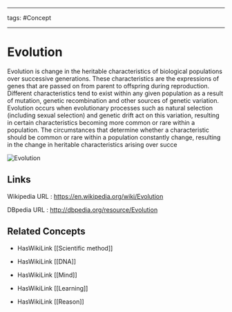 




---

tags: #Concept

---
# Evolution


Evolution is change in the heritable characteristics of biological populations over successive generations. These characteristics are the expressions of genes that are passed on from parent to offspring during reproduction. Different characteristics tend to exist within any given population as a result of mutation, genetic recombination and other sources of genetic variation. Evolution occurs when evolutionary processes such as natural selection (including sexual selection) and genetic drift act on this variation, resulting in certain characteristics becoming more common or rare within a population. The circumstances that determine whether a characteristic should be common or rare within a population constantly change, resulting in the change in heritable characteristics arising over succe

![Evolution](http://commons.wikimedia.org/wiki/Special:FilePath/Lucretius_Rome.jpg?width=300)


## Links


Wikipedia URL : https://en.wikipedia.org/wiki/Evolution

DBpedia URL : http://dbpedia.org/resource/Evolution


## Related Concepts


- HasWikiLink [[Scientific method]]

- HasWikiLink [[DNA]]

- HasWikiLink [[Mind]]

- HasWikiLink [[Learning]]

- HasWikiLink [[Reason]]